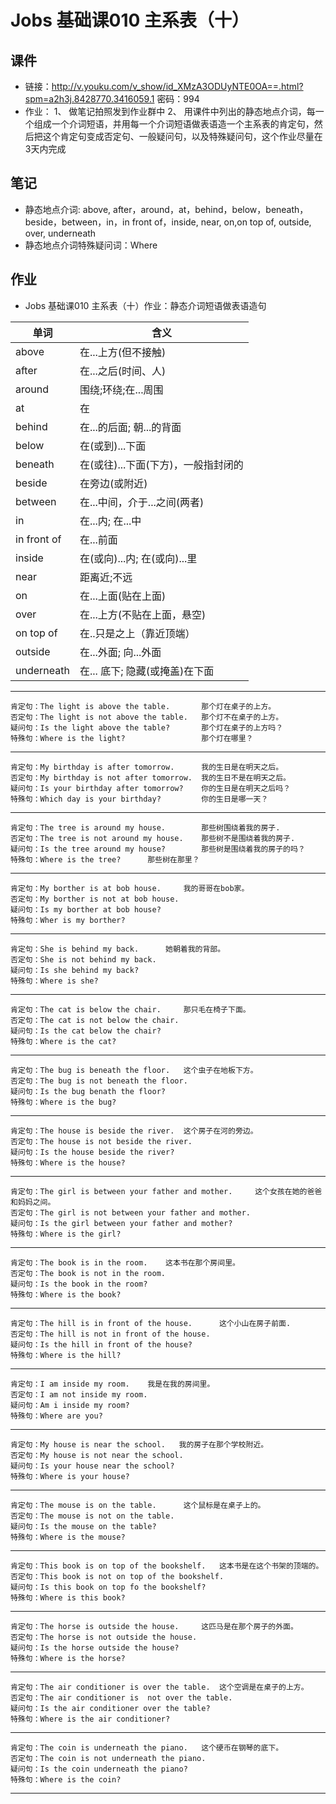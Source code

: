 # Jobs 基础课010 主系表（十）
## 课件
- 链接：http://v.youku.com/v_show/id_XMzA3ODUyNTE0OA==.html?spm=a2h3j.8428770.3416059.1
密码：994
- 作业：
1、 做笔记拍照发到作业群中
2、 用课件中列出的静态地点介词，每一个组成一个介词短语，并用每一个介词短语做表语造一个主系表的肯定句，然后把这个肯定句变成否定句、一般疑问句，以及特殊疑问句，这个作业尽量在3天内完成

## 笔记
- 静态地点介词: above, after，around，at，behind，below，beneath，beside，between，in，in front of，inside, near, on,on top of, outside, over, underneath
- 静态地点介词特殊疑问词：Where
## 作业
- Jobs 基础课010 主系表（十）作业：静态介词短语做表语造句

单词  | 含义
---|---
above | 在...上方(但不接触)
after | 在...之后(时间、人)
around | 围绕;环绕;在...周围
at | 在
behind | 在...的后面; 朝...的背面
below | 在(或到)...下面
beneath | 在(或往)...下面(下方)，一般指封闭的
beside | 在旁边(或附近)
between | 在...中间，介于...之间(两者)
in | 在...内; 在...中
in front of | 在...前面
inside | 在(或向)...内; 在(或向)...里
near | 距离近;不远
on | 在...上面(贴在上面)
over | 在...上方(不贴在上面，悬空)
on top of | 在..只是之上（靠近顶端）
outside | 在...外面; 向...外面
underneath | 在... 底下; 隐藏(或掩盖)在下面
--------------------------------------------------------
```
肯定句：The light is above the table.       那个灯在桌子的上方。
否定句：The light is not above the table.	那个灯不在桌子的上方。
疑问句：Is the light above the table?		那个灯在桌子的上方吗？
特殊句：Where is the light?					那个灯在哪里？ 
```
--------------------------------------------------------
```
肯定句：My birthday is after tomorrow.      我的生日是在明天之后。
否定句：My birthday is not after tomorrow.  我的生日不是在明天之后。
疑问句：Is your birthday after tomorrow?    你的生日是在明天之后吗？
特殊句：Which day is your birthday?         你的生日是哪一天？
```
--------------------------------------------------------
```
肯定句：The tree is around my house.        那些树围绕着我的房子.
否定句：The tree is not around my house.    那些树不是围绕着我的房子.
疑问句：Is the tree around my house?        那些树是围绕着我的房子的吗？
特殊句：Where is the tree?      那些树在那里？
```
--------------------------------------------------------
```
肯定句：My borther is at bob house.     我的哥哥在bob家。
否定句：My borther is not at bob house.
疑问句：Is my borther at bob house?
特殊句：Wher is my borther?
```
--------------------------------------------------------
```
肯定句：She is behind my back.      她朝着我的背部。
否定句：She is not behind my back.
疑问句：Is she behind my back?
特殊句：Where is she?
```
--------------------------------------------------------
```
肯定句：The cat is below the chair.     那只毛在椅子下面。
否定句：The cat is not below the chair.
疑问句：Is the cat below the chair?
特殊句：Where is the cat?
```
--------------------------------------------------------
```
肯定句：The bug is beneath the floor.   这个虫子在地板下方。
否定句：The bug is not beneath the floor.
疑问句：Is the bug benath the floor?
特殊句：Where is the bug?
```
--------------------------------------------------------
```
肯定句：The house is beside the river.  这个房子在河的旁边。
否定句：The house is not beside the river.
疑问句：Is the house beside the river?
特殊句：Where is the house?
```
--------------------------------------------------------
```
肯定句：The girl is between your father and mother.     这个女孩在她的爸爸和妈妈之间。
否定句：The girl is not between your father and mother. 
疑问句：Is the girl between your father and mother?
特殊句：Where is the girl?
```
--------------------------------------------------------
```
肯定句：The book is in the room.    这本书在那个房间里。
否定句：The book is not in the room.
疑问句：Is the book in the room?
特殊句：Where is the book?
```
--------------------------------------------------------
```
肯定句：The hill is in front of the house.      这个小山在房子前面.
否定句：The hill is not in front of the house.
疑问句：Is the hill in front of the house?
特殊句：Where is the hill?
```
--------------------------------------------------------
```
肯定句：I am inside my room.    我是在我的房间里。
否定句：I am not inside my room.
疑问句：Am i inside my room?
特殊句：Where are you?
```
--------------------------------------------------------
```
肯定句：My house is near the school.   我的房子在那个学校附近。
否定句：My house is not near the school.
疑问句：Is your house near the school?
特殊句：Where is your house?
```
--------------------------------------------------------
```
肯定句：The mouse is on the table.      这个鼠标是在桌子上的。
否定句：The mouse is not on the table. 
疑问句：Is the mouse on the table?
特殊句：Where is the mouse?
```
--------------------------------------------------------
```
肯定句：This book is on top of the bookshelf.   这本书是在这个书架的顶端的。
否定句：This book is not on top of the bookshelf.
疑问句：Is this book on top fo the bookshelf?
特殊句：Where is this book?
```
--------------------------------------------------------
```
肯定句：The horse is outside the house.     这匹马是在那个房子的外面。
否定句：The horse is not outside the house.
疑问句：Is the horse outside the house?
特殊句：Where is the horse?
```
--------------------------------------------------------
```
肯定句：The air conditioner is over the table.  这个空调是在桌子的上方。
否定句：The air conditioner is  not over the table.
疑问句：Is the air conditioner over the table?
特殊句：Where is the air conditioner?
```
--------------------------------------------------------
```
肯定句：The coin is underneath the piano.   这个硬币在钢琴的底下。
否定句：The coin is not underneath the piano.
疑问句：Is the coin underneath the piano?
特殊句：Where is the coin?
```
--------------------------------------------------------